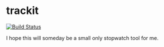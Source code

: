 # trackit
[![Build Status](http://phpci.geeq.de/build-status/image/2?branch=master)](http://phpci.geeq.de/build-status/view/2?branch=master)

I hope this will someday be a small only stopwatch tool for me.
